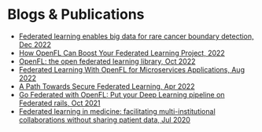 Blogs & Publications
====================

* [Federated learning enables big data for rare cancer boundary detection, Dec 2022](https://www.nature.com/articles/s41467-022-33407-5)
* [How OpenFL Can Boost Your Federated Learning Project, 2022](https://www.intel.com/content/www/us/en/developer/articles/technical/how-openfl-boost-your-federated-learning-project.html)
* [OpenFL: the open federated learning library, Oct 2022](https://iopscience.iop.org/article/10.1088/1361-6560/ac97d9/pdf)
* [Federated Learning With OpenFL for Microservices Applications, Aug 2022](https://blogs.vmware.com/opensource/2022/08/31/federated-learning-with-openfl-for-microservices-applications-2/)
* [A Path Towards Secure Federated Learning, Apr 2022](https://medium.com/openfl/a-path-towards-secure-federated-learning-c2fb16d5e66e)
* [Go Federated with OpenFL: Put your Deep Learning pipeline on Federated rails, Oct 2021](https://towardsdatascience.com/go-federated-with-openfl-8bc145a5ead1)
* [Federated learning in medicine: facilitating multi-institutional collaborations without sharing patient data, Jul 2020](https://www.nature.com/articles/s41598-020-69250-1)

